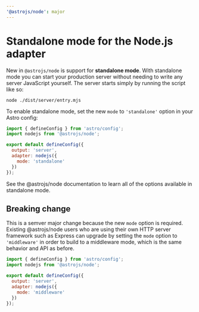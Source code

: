 ```yaml
---
'@astrojs/node': major
---
```


# Standalone mode for the Node.js adapter

New in `@astrojs/node` is support for __standalone mode__. With standalone mode you can start your production server without needing to write any server JavaScript yourself. The server starts simply by running the script like so:

```shell
node ./dist/server/entry.mjs
```

To enable standalone mode, set the new `mode` to `'standalone'` option in your Astro config:

```js
import { defineConfig } from 'astro/config';
import nodejs from '@astrojs/node';

export default defineConfig({
  output: 'server',
  adapter: nodejs({
    mode: 'standalone'
  })
});
```

See the @astrojs/node documentation to learn all of the options available in standalone mode.

## Breaking change

This is a semver major change because the new `mode` option is required. Existing @astrojs/node users who are using their own HTTP server framework such as Express can upgrade by setting the `mode` option to `'middleware'` in order to build to a middleware mode, which is the same behavior and API as before.

```js
import { defineConfig } from 'astro/config';
import nodejs from '@astrojs/node';

export default defineConfig({
  output: 'server',
  adapter: nodejs({
    mode: 'middleware'
  })
});
```
